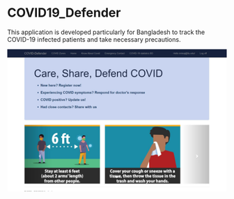 # COVID19_Defender
This application is developed particularly for Bangladesh to track the COVID-19 infected patients and take necessary precautions.

![plot](./CEN511_Covid19/CEN511_Covid19/img/home.JPG)
